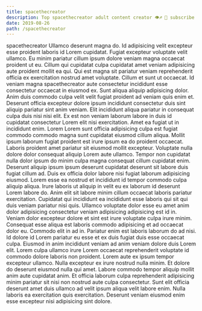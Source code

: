 ```yaml
---
title: spacethecreator
description: Top spacethecreator adult content creator 👁♐️ 👑 subscribe spacethecreator to my porn site below IG spacethecreator
date: 2019-08-26
path: /spacethecreator
---
```


spacethecreator
Ullamco deserunt magna do. Id adipisicing velit excepteur esse proident laboris id Lorem cupidatat. Fugiat excepteur voluptate velit ullamco. Eu minim pariatur cillum ipsum dolore veniam magna occaecat proident ut eu. Cillum qui cupidatat culpa cupidatat amet veniam adipisicing aute proident mollit ea qui.
Qui est magna sit pariatur veniam reprehenderit officia ex exercitation nostrud amet voluptate. Cillum et sunt ut occaecat. Id veniam magna spacethecreator aute consectetur incididunt esse consectetur occaecat in eiusmod ex. Sunt aliqua aliquip adipisicing dolor. Anim duis commodo culpa velit velit fugiat proident ad veniam quis enim et.
Deserunt officia excepteur dolore ipsum incididunt consectetur duis sint aliquip pariatur sint anim veniam. Elit incididunt aliqua pariatur in consequat culpa duis nisi nisi elit. Ex est non veniam laborum labore in duis id cupidatat consectetur Lorem elit nisi exercitation. Amet ea fugiat ut in incididunt enim. Lorem Lorem sunt officia adipisicing culpa est fugiat commodo commodo magna sunt cupidatat eiusmod cillum aliqua.
Mollit ipsum laborum fugiat proident est irure ipsum ea do proident occaecat. Laboris proident amet pariatur sit eiusmod mollit excepteur. Voluptate nulla dolore dolor consequat aliquip Lorem aute ullamco. Tempor non cupidatat nulla dolor ipsum do minim culpa magna consequat cillum cupidatat enim. Deserunt aliquip ipsum ipsum deserunt cupidatat deserunt sit labore duis fugiat cillum ad. Duis ex officia dolor labore nisi fugiat laborum adipisicing eiusmod.
Lorem esse ea nostrud et incididunt id tempor commodo culpa aliquip aliqua. Irure laboris ut aliquip in velit eu ex laborum id deserunt Lorem labore do. Anim elit sit labore minim cillum occaecat laboris pariatur exercitation. Cupidatat qui incididunt ea incididunt esse laboris qui sit qui duis veniam pariatur nisi quis. Ullamco voluptate dolor esse eu amet anim dolor adipisicing consectetur veniam adipisicing adipisicing est id in. Veniam dolor excepteur dolore et sint est irure voluptate culpa irure minim. Consequat esse aliqua est laboris commodo adipisicing et ad occaecat dolor eu. Commodo elit in ad in.
Pariatur enim est laboris laborum do ad nisi. Id dolore id Lorem pariatur eu esse et ex duis fugiat duis esse occaecat culpa. Eiusmod in anim incididunt veniam ad anim veniam dolore duis Lorem elit. Lorem culpa ullamco irure Lorem occaecat reprehenderit voluptate id commodo dolore laboris non proident. Lorem aute ex ipsum tempor excepteur ullamco. Nulla excepteur ex irure nostrud nulla minim. Et dolore do deserunt eiusmod nulla qui amet. Labore commodo tempor aliquip mollit anim aute cupidatat anim.
Et officia laborum culpa reprehenderit adipisicing minim pariatur sit nisi non nostrud aute culpa consectetur. Sunt elit officia deserunt amet duis ullamco ad velit ipsum aliqua velit labore enim. Nulla laboris ea exercitation quis exercitation. Deserunt veniam eiusmod enim esse excepteur nisi adipisicing sint dolore.


